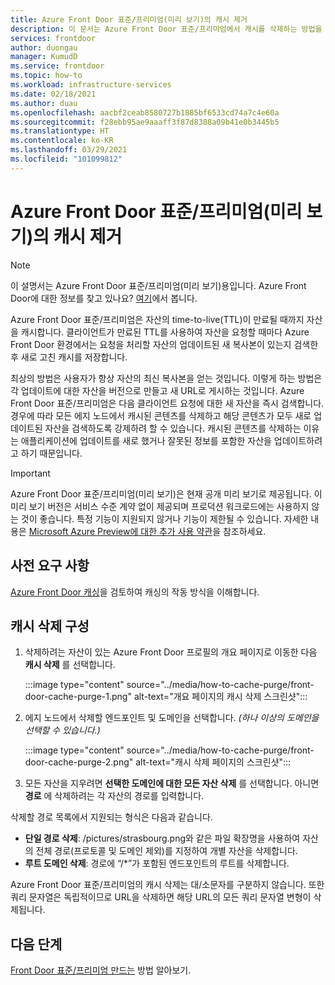 ```yaml
---
title: Azure Front Door 표준/프리미엄(미리 보기)의 캐시 제거
description: 이 문서는 Azure Front Door 표준/프리미엄에서 캐시를 삭제하는 방법을 이해하는 데 도움을 줍니다.
services: frontdoor
author: duongau
manager: KumudD
ms.service: frontdoor
ms.topic: how-to
ms.workload: infrastructure-services
ms.date: 02/18/2021
ms.author: duau
ms.openlocfilehash: aacbf2ceab8580727b1885bf6533cd74a7c4e60a
ms.sourcegitcommit: f28ebb95ae9aaaff3f87d8388a09b41e0b3445b5
ms.translationtype: HT
ms.contentlocale: ko-KR
ms.lasthandoff: 03/29/2021
ms.locfileid: "101099812"
---
```

# <a name="cache-purging-in-azure-front-door-standardpremium-preview"></a>Azure Front Door 표준/프리미엄(미리 보기)의 캐시 제거

> [!Note]
> 이 설명서는 Azure Front Door 표준/프리미엄(미리 보기)용입니다. Azure Front Door에 대한 정보를 찾고 있나요? [여기](../front-door-overview.md)에서 봅니다.

Azure Front Door 표준/프리미엄은 자산의 time-to-live(TTL)이 만료될 때까지 자산을 캐시합니다. 클라이언트가 만료된 TTL를 사용하여 자산을 요청할 때마다 Azure Front Door 환경에서는 요청을 처리할 자산의 업데이트된 새 복사본이 있는지 검색한 후 새로 고친 캐시를 저장합니다.

최상의 방법은 사용자가 항상 자산의 최신 복사본을 얻는 것입니다. 이렇게 하는 방법은 각 업데이트에 대한 자산을 버전으로 만들고 새 URL로 게시하는 것입니다. Azure Front Door 표준/프리미엄은 다음 클라이언트 요청에 대한 새 자산을 즉시 검색합니다. 경우에 따라 모든 에지 노드에서 캐시된 콘텐츠를 삭제하고 해당 콘텐츠가 모두 새로 업데이트된 자산을 검색하도록 강제하려 할 수 있습니다. 캐시된 콘텐츠를 삭제하는 이유는 애플리케이션에 업데이트를 새로 했거나 잘못된 정보를 포함한 자산을 업데이트하려고 하기 때문입니다.

> [!IMPORTANT]
> Azure Front Door 표준/프리미엄(미리 보기)은 현재 공개 미리 보기로 제공됩니다.
> 이 미리 보기 버전은 서비스 수준 계약 없이 제공되며 프로덕션 워크로드에는 사용하지 않는 것이 좋습니다. 특정 기능이 지원되지 않거나 기능이 제한될 수 있습니다.
> 자세한 내용은 [Microsoft Azure Preview에 대한 추가 사용 약관](https://azure.microsoft.com/support/legal/preview-supplemental-terms/)을 참조하세요.

## <a name="prerequisites"></a>사전 요구 사항

[Azure Front Door 캐싱](concept-caching.md)을 검토하여 캐싱의 작동 방식을 이해합니다.

## <a name="configure-cache-purge"></a>캐시 삭제 구성

1. 삭제하려는 자산이 있는 Azure Front Door 프로필의 개요 페이지로 이동한 다음 **캐시 삭제** 를 선택합니다.

   :::image type="content" source="../media/how-to-cache-purge/front-door-cache-purge-1.png" alt-text="개요 페이지의 캐시 삭제 스크린샷":::

1. 에지 노드에서 삭제할 엔드포인트 및 도메인을 선택합니다. *(하나 이상의 도메인을 선택할 수 있습니다.)*

   :::image type="content" source="../media/how-to-cache-purge/front-door-cache-purge-2.png" alt-text="캐시 삭제 페이지의 스크린샷":::

1. 모든 자산을 지우려면 **선택한 도메인에 대한 모든 자산 삭제** 를 선택합니다. 아니면 **경로** 에 삭제하려는 각 자산의 경로를 입력합니다.

삭제할 경로 목록에서 지원되는 형식은 다음과 같습니다.

* **단일 경로 삭제**: /pictures/strasbourg.png와 같은 파일 확장명을 사용하여 자산의 전체 경로(프로토콜 및 도메인 제외)를 지정하여 개별 자산을 삭제합니다.
* **루트 도메인 삭제**: 경로에 “/*”가 포함된 엔드포인트의 루트를 삭제합니다.

Azure Front Door 표준/프리미엄의 캐시 삭제는 대/소문자를 구분하지 않습니다. 또한 쿼리 문자열은 독립적이므로 URL을 삭제하면 해당 URL의 모든 쿼리 문자열 변형이 삭제됩니다. 

## <a name="next-steps"></a>다음 단계

[Front Door 표준/프리미엄 만드는](create-front-door-portal.md) 방법 알아보기.
